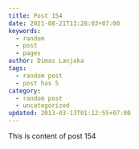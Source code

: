 ```yaml
---
title: Post 154
date: 2021-08-21T13:28:03+07:00
keywords:
  - random
  - post
  - pages
author: Dimas Lanjaka
tags:
  - random post
  - post has 5
category:
  - random post
  - uncategorized
updated: 2013-03-13T01:12:55+07:00
---
```

This is content of post 154